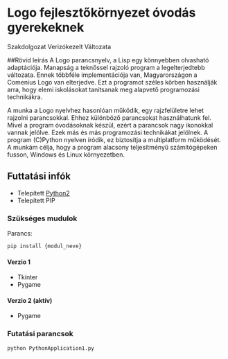 # Logo fejlesztőkörnyezet óvodás gyerekeknek 
Szakdolgozat Verizókezelt Változata

##Rövid leírás
A Logo parancsnyelv, a Lisp egy könnyebben olvasható adaptációja. Manapság a teknőssel rajzoló program a legelterjedtebb változata. Ennek többféle implementációja van, Magyarországon a Comenius Logo van elterjedve. Ezt a programot széles körben használják arra, hogy elemi iskolásokat tanítsanak meg alapvető programozási technikákra.

A munka a Logo nyelvhez hasonlóan működik, egy rajzfelületre lehet rajzolni parancsokkal. Ehhez
különböző parancsokat használhatunk fel. Mivel a program óvodásoknak készül, ezért a parancsok
nagy ikonokkal vannak jelölve. Ezek más és más programozási technikákat jelölnek. A program
(C)Python nyelven íródik, ez biztosítja a multiplatform működését. A munkám célja, hogy a program
alacsony teljesítményű számítógépeken fusson, Windows és Linux környezetben. 


## Futtatási infók

- Telepített [Python2](https://www.python.org/)
- Telepített PIP

### Szükséges mudulok

Parancs:
```sh
pip install {modul_neve}
```
#### Verzio 1
- Tkinter
- Pygame

#### Verzio 2 (aktív)

- Pygame

### Futatási parancsok

    python PythonApplication1.py

